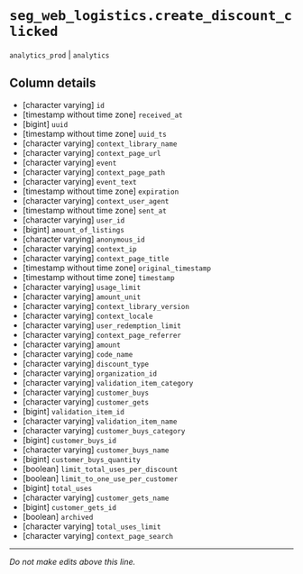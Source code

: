 # `seg_web_logistics.create_discount_clicked`
`analytics_prod` | `analytics`

## Column details
* [character varying] `id`
* [timestamp without time zone] `received_at`
* [bigint]    `uuid`
* [timestamp without time zone] `uuid_ts`
* [character varying] `context_library_name`
* [character varying] `context_page_url`
* [character varying] `event`
* [character varying] `context_page_path`
* [character varying] `event_text`
* [timestamp without time zone] `expiration`
* [character varying] `context_user_agent`
* [timestamp without time zone] `sent_at`
* [character varying] `user_id`
* [bigint]    `amount_of_listings`
* [character varying] `anonymous_id`
* [character varying] `context_ip`
* [character varying] `context_page_title`
* [timestamp without time zone] `original_timestamp`
* [timestamp without time zone] `timestamp`
* [character varying] `usage_limit`
* [character varying] `amount_unit`
* [character varying] `context_library_version`
* [character varying] `context_locale`
* [character varying] `user_redemption_limit`
* [character varying] `context_page_referrer`
* [character varying] `amount`
* [character varying] `code_name`
* [character varying] `discount_type`
* [character varying] `organization_id`
* [character varying] `validation_item_category`
* [character varying] `customer_buys`
* [character varying] `customer_gets`
* [bigint]    `validation_item_id`
* [character varying] `validation_item_name`
* [character varying] `customer_buys_category`
* [bigint]    `customer_buys_id`
* [character varying] `customer_buys_name`
* [bigint]    `customer_buys_quantity`
* [boolean]   `limit_total_uses_per_discount`
* [boolean]   `limit_to_one_use_per_customer`
* [bigint]    `total_uses`
* [character varying] `customer_gets_name`
* [bigint]    `customer_gets_id`
* [boolean]   `archived`
* [character varying] `total_uses_limit`
* [character varying] `context_page_search`

-------------------------------------------------------------------------------
*Do not make edits above this line.*
